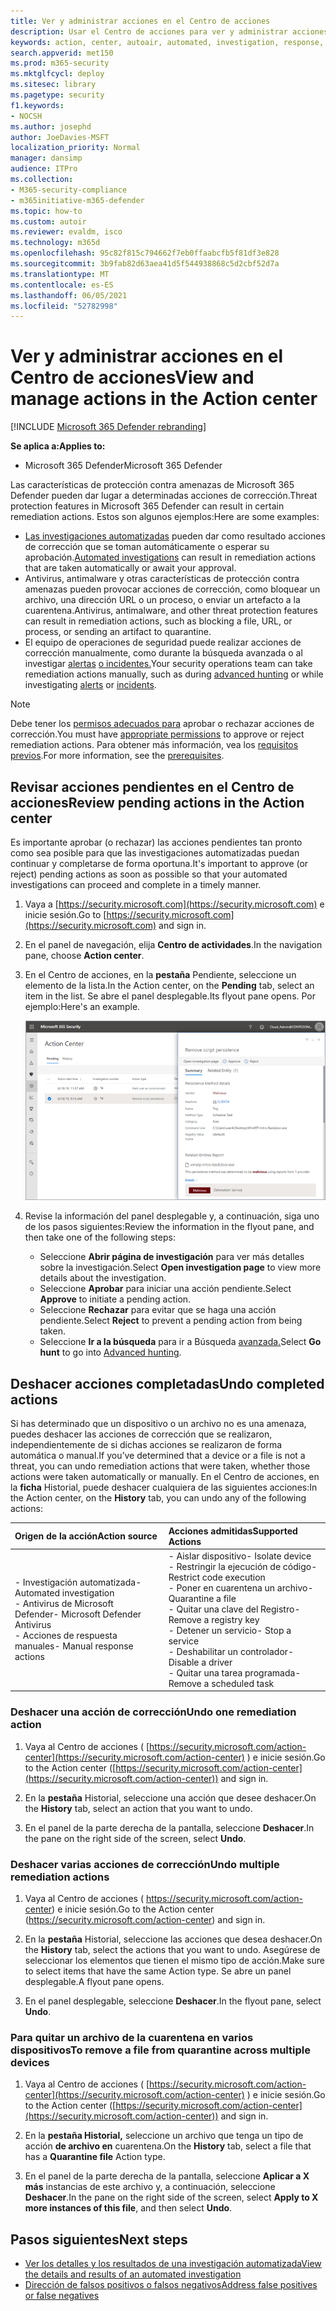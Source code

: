 ```yaml
---
title: Ver y administrar acciones en el Centro de acciones
description: Usar el Centro de acciones para ver y administrar acciones de corrección
keywords: action, center, autoair, automated, investigation, response, remediation
search.appverid: met150
ms.prod: m365-security
ms.mktglfcycl: deploy
ms.sitesec: library
ms.pagetype: security
f1.keywords:
- NOCSH
ms.author: josephd
author: JoeDavies-MSFT
localization_priority: Normal
manager: dansimp
audience: ITPro
ms.collection:
- M365-security-compliance
- m365initiative-m365-defender
ms.topic: how-to
ms.custom: autoir
ms.reviewer: evaldm, isco
ms.technology: m365d
ms.openlocfilehash: 95c82f815c794662f7eb0ffaabcfb5f81df3e828
ms.sourcegitcommit: 3b9fab82d63aea41d5f544938868c5d2cbf52d7a
ms.translationtype: MT
ms.contentlocale: es-ES
ms.lasthandoff: 06/05/2021
ms.locfileid: "52782998"
---
```

# <a name="view-and-manage-actions-in-the-action-center"></a><span data-ttu-id="f1276-104">Ver y administrar acciones en el Centro de acciones</span><span class="sxs-lookup"><span data-stu-id="f1276-104">View and manage actions in the Action center</span></span>

[!INCLUDE [Microsoft 365 Defender rebranding](../includes/microsoft-defender.md)]


<span data-ttu-id="f1276-105">**Se aplica a:**</span><span class="sxs-lookup"><span data-stu-id="f1276-105">**Applies to:**</span></span>
- <span data-ttu-id="f1276-106">Microsoft 365 Defender</span><span class="sxs-lookup"><span data-stu-id="f1276-106">Microsoft 365 Defender</span></span>

<span data-ttu-id="f1276-107">Las características de protección contra amenazas de Microsoft 365 Defender pueden dar lugar a determinadas acciones de corrección.</span><span class="sxs-lookup"><span data-stu-id="f1276-107">Threat protection features in Microsoft 365 Defender can result in certain remediation actions.</span></span> <span data-ttu-id="f1276-108">Estos son algunos ejemplos:</span><span class="sxs-lookup"><span data-stu-id="f1276-108">Here are some examples:</span></span>

- <span data-ttu-id="f1276-109">[Las investigaciones automatizadas](m365d-autoir.md) pueden dar como resultado acciones de corrección que se toman automáticamente o esperar su aprobación.</span><span class="sxs-lookup"><span data-stu-id="f1276-109">[Automated investigations](m365d-autoir.md) can result in remediation actions that are taken automatically or await your approval.</span></span>
- <span data-ttu-id="f1276-110">Antivirus, antimalware y otras características de protección contra amenazas pueden provocar acciones de corrección, como bloquear un archivo, una dirección URL o un proceso, o enviar un artefacto a la cuarentena.</span><span class="sxs-lookup"><span data-stu-id="f1276-110">Antivirus, antimalware, and other threat protection features can result in remediation actions, such as blocking a file, URL, or process, or sending an artifact to quarantine.</span></span>
- <span data-ttu-id="f1276-111">El equipo de operaciones de seguridad puede realizar [](advanced-hunting-overview.md) acciones de corrección manualmente, como durante la búsqueda avanzada o al investigar [alertas](investigate-alerts.md) [o incidentes.](investigate-incidents.md)</span><span class="sxs-lookup"><span data-stu-id="f1276-111">Your security operations team can take remediation actions manually, such as during [advanced hunting](advanced-hunting-overview.md) or while investigating [alerts](investigate-alerts.md) or [incidents](investigate-incidents.md).</span></span>

> [!NOTE]
> <span data-ttu-id="f1276-112">Debe tener los [permisos adecuados para](m365d-action-center.md#required-permissions-for-action-center-tasks) aprobar o rechazar acciones de corrección.</span><span class="sxs-lookup"><span data-stu-id="f1276-112">You must have [appropriate permissions](m365d-action-center.md#required-permissions-for-action-center-tasks) to approve or reject remediation actions.</span></span> <span data-ttu-id="f1276-113">Para obtener más información, vea los [requisitos previos](m365d-configure-auto-investigation-response.md#prerequisites-for-automated-investigation-and-response-in-microsoft-365-defender).</span><span class="sxs-lookup"><span data-stu-id="f1276-113">For more information, see the [prerequisites](m365d-configure-auto-investigation-response.md#prerequisites-for-automated-investigation-and-response-in-microsoft-365-defender).</span></span>

## <a name="review-pending-actions-in-the-action-center"></a><span data-ttu-id="f1276-114">Revisar acciones pendientes en el Centro de acciones</span><span class="sxs-lookup"><span data-stu-id="f1276-114">Review pending actions in the Action center</span></span>

<span data-ttu-id="f1276-115">Es importante aprobar (o rechazar) las acciones pendientes tan pronto como sea posible para que las investigaciones automatizadas puedan continuar y completarse de forma oportuna.</span><span class="sxs-lookup"><span data-stu-id="f1276-115">It's important to approve (or reject) pending actions as soon as possible so that your automated investigations can proceed and complete in a timely manner.</span></span> 

1. <span data-ttu-id="f1276-116">Vaya a [https://security.microsoft.com](https://security.microsoft.com) e inicie sesión.</span><span class="sxs-lookup"><span data-stu-id="f1276-116">Go to [https://security.microsoft.com](https://security.microsoft.com) and sign in.</span></span> 

2. <span data-ttu-id="f1276-117">En el panel de navegación, elija **Centro de actividades**.</span><span class="sxs-lookup"><span data-stu-id="f1276-117">In the navigation pane, choose **Action center**.</span></span> 

3. <span data-ttu-id="f1276-118">En el Centro de acciones, en la **pestaña** Pendiente, seleccione un elemento de la lista.</span><span class="sxs-lookup"><span data-stu-id="f1276-118">In the Action center, on the **Pending** tab, select an item in the list.</span></span> <span data-ttu-id="f1276-119">Se abre el panel desplegable.</span><span class="sxs-lookup"><span data-stu-id="f1276-119">Its flyout pane opens.</span></span> <span data-ttu-id="f1276-120">Por ejemplo:</span><span class="sxs-lookup"><span data-stu-id="f1276-120">Here's an example.</span></span>

   ![Aprobar o rechazar una acción](../../media/air-actioncenter-itemselected.png)

4. <span data-ttu-id="f1276-122">Revise la información del panel desplegable y, a continuación, siga uno de los pasos siguientes:</span><span class="sxs-lookup"><span data-stu-id="f1276-122">Review the information in the flyout pane, and then take one of the following steps:</span></span>
   - <span data-ttu-id="f1276-123">Seleccione **Abrir página de investigación** para ver más detalles sobre la investigación.</span><span class="sxs-lookup"><span data-stu-id="f1276-123">Select **Open investigation page** to view more details about the investigation.</span></span>
   - <span data-ttu-id="f1276-124">Seleccione **Aprobar** para iniciar una acción pendiente.</span><span class="sxs-lookup"><span data-stu-id="f1276-124">Select **Approve** to initiate a pending action.</span></span>
   - <span data-ttu-id="f1276-125">Seleccione **Rechazar** para evitar que se haga una acción pendiente.</span><span class="sxs-lookup"><span data-stu-id="f1276-125">Select **Reject** to prevent a pending action from being taken.</span></span>
   - <span data-ttu-id="f1276-126">Seleccione **Ir a la búsqueda** para ir a Búsqueda [avanzada.](advanced-hunting-overview.md)</span><span class="sxs-lookup"><span data-stu-id="f1276-126">Select **Go hunt** to go into [Advanced hunting](advanced-hunting-overview.md).</span></span> 

## <a name="undo-completed-actions"></a><span data-ttu-id="f1276-127">Deshacer acciones completadas</span><span class="sxs-lookup"><span data-stu-id="f1276-127">Undo completed actions</span></span>

<span data-ttu-id="f1276-128">Si has determinado que un dispositivo o un archivo no es una amenaza, puedes deshacer las acciones de corrección que se realizaron, independientemente de si dichas acciones se realizaron de forma automática o manual.</span><span class="sxs-lookup"><span data-stu-id="f1276-128">If you’ve determined that a device or a file is not a threat, you can undo remediation actions that were taken, whether those actions were taken automatically or manually.</span></span> <span data-ttu-id="f1276-129">En el Centro de acciones, en la **ficha** Historial, puede deshacer cualquiera de las siguientes acciones:</span><span class="sxs-lookup"><span data-stu-id="f1276-129">In the Action center, on the **History** tab, you can undo any of the following actions:</span></span>  

| <span data-ttu-id="f1276-130">Origen de la acción</span><span class="sxs-lookup"><span data-stu-id="f1276-130">Action source</span></span> | <span data-ttu-id="f1276-131">Acciones admitidas</span><span class="sxs-lookup"><span data-stu-id="f1276-131">Supported Actions</span></span> |
|:---|:---|
| <span data-ttu-id="f1276-132">- Investigación automatizada</span><span class="sxs-lookup"><span data-stu-id="f1276-132">- Automated investigation</span></span> <br/><span data-ttu-id="f1276-133">- Antivirus de Microsoft Defender</span><span class="sxs-lookup"><span data-stu-id="f1276-133">- Microsoft Defender Antivirus</span></span> <br/><span data-ttu-id="f1276-134">- Acciones de respuesta manuales</span><span class="sxs-lookup"><span data-stu-id="f1276-134">- Manual response actions</span></span> | <span data-ttu-id="f1276-135">- Aislar dispositivo</span><span class="sxs-lookup"><span data-stu-id="f1276-135">- Isolate device</span></span> <br/><span data-ttu-id="f1276-136">- Restringir la ejecución de código</span><span class="sxs-lookup"><span data-stu-id="f1276-136">- Restrict code execution</span></span> <br/><span data-ttu-id="f1276-137">- Poner en cuarentena un archivo</span><span class="sxs-lookup"><span data-stu-id="f1276-137">- Quarantine a file</span></span> <br/><span data-ttu-id="f1276-138">- Quitar una clave del Registro</span><span class="sxs-lookup"><span data-stu-id="f1276-138">- Remove a registry key</span></span> <br/><span data-ttu-id="f1276-139">- Detener un servicio</span><span class="sxs-lookup"><span data-stu-id="f1276-139">- Stop a service</span></span> <br/><span data-ttu-id="f1276-140">- Deshabilitar un controlador</span><span class="sxs-lookup"><span data-stu-id="f1276-140">- Disable a driver</span></span> <br/><span data-ttu-id="f1276-141">- Quitar una tarea programada</span><span class="sxs-lookup"><span data-stu-id="f1276-141">- Remove a scheduled task</span></span> |

### <a name="undo-one-remediation-action"></a><span data-ttu-id="f1276-142">Deshacer una acción de corrección</span><span class="sxs-lookup"><span data-stu-id="f1276-142">Undo one remediation action</span></span>

1. <span data-ttu-id="f1276-143">Vaya al Centro de acciones ( [https://security.microsoft.com/action-center](https://security.microsoft.com/action-center) ) e inicie sesión.</span><span class="sxs-lookup"><span data-stu-id="f1276-143">Go to the Action center ([https://security.microsoft.com/action-center](https://security.microsoft.com/action-center)) and sign in.</span></span>

2. <span data-ttu-id="f1276-144">En la **pestaña** Historial, seleccione una acción que desee deshacer.</span><span class="sxs-lookup"><span data-stu-id="f1276-144">On the **History** tab, select an action that you want to undo.</span></span>

3. <span data-ttu-id="f1276-145">En el panel de la parte derecha de la pantalla, seleccione **Deshacer**.</span><span class="sxs-lookup"><span data-stu-id="f1276-145">In the pane on the right side of the screen, select **Undo**.</span></span>

### <a name="undo-multiple-remediation-actions"></a><span data-ttu-id="f1276-146">Deshacer varias acciones de corrección</span><span class="sxs-lookup"><span data-stu-id="f1276-146">Undo multiple remediation actions</span></span>

1. <span data-ttu-id="f1276-147">Vaya al Centro de acciones ( https://security.microsoft.com/action-center) e inicie sesión.</span><span class="sxs-lookup"><span data-stu-id="f1276-147">Go to the Action center (https://security.microsoft.com/action-center) and sign in.</span></span>

2. <span data-ttu-id="f1276-148">En la **pestaña** Historial, seleccione las acciones que desea deshacer.</span><span class="sxs-lookup"><span data-stu-id="f1276-148">On the **History** tab, select the actions that you want to undo.</span></span> <span data-ttu-id="f1276-149">Asegúrese de seleccionar los elementos que tienen el mismo tipo de acción.</span><span class="sxs-lookup"><span data-stu-id="f1276-149">Make sure to select items that have the same Action type.</span></span> <span data-ttu-id="f1276-150">Se abre un panel desplegable.</span><span class="sxs-lookup"><span data-stu-id="f1276-150">A flyout pane opens.</span></span>

3. <span data-ttu-id="f1276-151">En el panel desplegable, seleccione **Deshacer**.</span><span class="sxs-lookup"><span data-stu-id="f1276-151">In the flyout pane, select **Undo**.</span></span>

### <a name="to-remove-a-file-from-quarantine-across-multiple-devices"></a><span data-ttu-id="f1276-152">Para quitar un archivo de la cuarentena en varios dispositivos</span><span class="sxs-lookup"><span data-stu-id="f1276-152">To remove a file from quarantine across multiple devices</span></span> 

1. <span data-ttu-id="f1276-153">Vaya al Centro de acciones ( [https://security.microsoft.com/action-center](https://security.microsoft.com/action-center) ) e inicie sesión.</span><span class="sxs-lookup"><span data-stu-id="f1276-153">Go to the Action center ([https://security.microsoft.com/action-center](https://security.microsoft.com/action-center)) and sign in.</span></span>

2. <span data-ttu-id="f1276-154">En la **pestaña Historial,** seleccione un archivo que tenga un tipo de acción **de archivo en** cuarentena.</span><span class="sxs-lookup"><span data-stu-id="f1276-154">On the **History** tab, select a file that has a **Quarantine file** Action type.</span></span>

3. <span data-ttu-id="f1276-155">En el panel de la parte derecha de la pantalla, seleccione **Aplicar a X más** instancias de este archivo y, a continuación, seleccione **Deshacer**.</span><span class="sxs-lookup"><span data-stu-id="f1276-155">In the pane on the right side of the screen, select **Apply to X more instances of this file**, and then select **Undo**.</span></span>

## <a name="next-steps"></a><span data-ttu-id="f1276-156">Pasos siguientes</span><span class="sxs-lookup"><span data-stu-id="f1276-156">Next steps</span></span>

- [<span data-ttu-id="f1276-157">Ver los detalles y los resultados de una investigación automatizada</span><span class="sxs-lookup"><span data-stu-id="f1276-157">View the details and results of an automated investigation</span></span>](m365d-autoir-results.md)
- [<span data-ttu-id="f1276-158">Dirección de falsos positivos o falsos negativos</span><span class="sxs-lookup"><span data-stu-id="f1276-158">Address false positives or false negatives</span></span>](m365d-autoir-report-false-positives-negatives.md)
